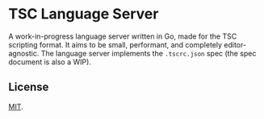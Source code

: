 # TSC Language Server

A work-in-progress language server written in Go, made for the TSC scripting
format. It aims to be small, performant, and completely editor-agnostic. The
language server implements the `.tscrc.json` spec (the spec document is also a
WIP).

## License

[MIT](https://github.com/nimblebun/tsc-language-server/blob/master/LICENSE).
